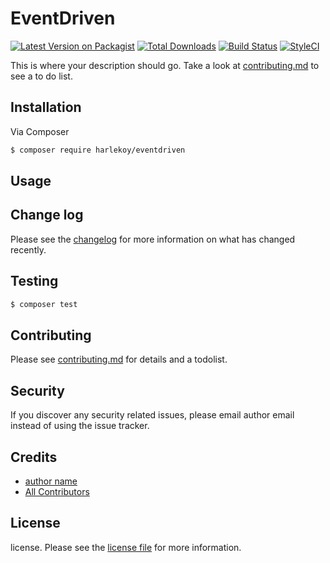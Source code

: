 # EventDriven

[![Latest Version on Packagist][ico-version]][link-packagist]
[![Total Downloads][ico-downloads]][link-downloads]
[![Build Status][ico-travis]][link-travis]
[![StyleCI][ico-styleci]][link-styleci]

This is where your description should go. Take a look at [contributing.md](contributing.md) to see a to do list.

## Installation

Via Composer

``` bash
$ composer require harlekoy/eventdriven
```

## Usage

## Change log

Please see the [changelog](changelog.md) for more information on what has changed recently.

## Testing

``` bash
$ composer test
```

## Contributing

Please see [contributing.md](contributing.md) for details and a todolist.

## Security

If you discover any security related issues, please email author email instead of using the issue tracker.

## Credits

- [author name][link-author]
- [All Contributors][link-contributors]

## License

license. Please see the [license file](license.md) for more information.

[ico-version]: https://img.shields.io/packagist/v/harlekoy/eventdriven.svg?style=flat-square
[ico-downloads]: https://img.shields.io/packagist/dt/harlekoy/eventdriven.svg?style=flat-square
[ico-travis]: https://img.shields.io/travis/harlekoy/eventdriven/master.svg?style=flat-square
[ico-styleci]: https://styleci.io/repos/12345678/shield

[link-packagist]: https://packagist.org/packages/harlekoy/eventdriven
[link-downloads]: https://packagist.org/packages/harlekoy/eventdriven
[link-travis]: https://travis-ci.org/harlekoy/eventdriven
[link-styleci]: https://styleci.io/repos/12345678
[link-author]: https://github.com/harlekoy
[link-contributors]: ../../contributors]